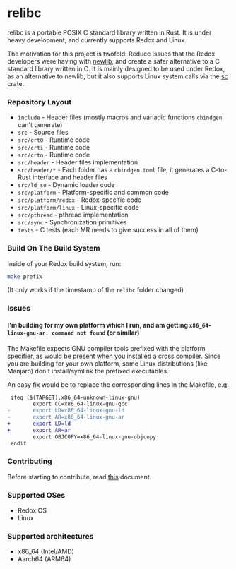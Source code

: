 # relibc

relibc is a portable POSIX C standard library written in Rust. It is under heavy development, and currently supports Redox and Linux.

The motivation for this project is twofold: Reduce issues that the Redox developers were having with [newlib](https://sourceware.org/newlib/), and create a safer alternative to a C standard library written in C. It is mainly designed to be used under Redox, as an alternative to newlib, but it also supports Linux system calls via the [sc](https://crates.io/crates/sc) crate.

### Repository Layout

- `include` - Header files (mostly macros and variadic functions `cbindgen` can't generate)
- `src` - Source files
- `src/crt0` - Runtime code
- `src/crti` - Runtime code
- `src/crtn` - Runtime code
- `src/header` - Header files implementation
- `src/header/*` - Each folder has a `cbindgen.toml` file, it generates a C-to-Rust interface and header files
- `src/ld_so` - Dynamic loader code
- `src/platform` - Platform-specific and common code
- `src/platform/redox` - Redox-specific code
- `src/platform/linux` - Linux-specific code
- `src/pthread` - pthread implementation
- `src/sync` - Synchronization primitives
- `tests` - C tests (each MR needs to give success in all of them)

### Build On The Build System

Inside of your Redox build system, run:

```sh
make prefix
```

(It only works if the timestamp of the `relibc` folder changed)

### Issues

#### I'm building for my own platform which I run, and am getting `x86_64-linux-gnu-ar: command not found` (or similar)

The Makefile expects GNU compiler tools prefixed with the platform specifier, as would be present when you installed a cross compiler. Since you are building for your own platform, some Linux distributions (like Manjaro) don't install/symlink the prefixed executables.

An easy fix would be to replace the corresponding lines in the Makefile, e.g.

```diff
 ifeq ($(TARGET),x86_64-unknown-linux-gnu)
        export CC=x86_64-linux-gnu-gcc
-       export LD=x86_64-linux-gnu-ld
-       export AR=x86_64-linux-gnu-ar
+       export LD=ld
+       export AR=ar
        export OBJCOPY=x86_64-linux-gnu-objcopy
 endif
```

### Contributing

Before starting to contribute, read [this](CONTRIBUTING.md) document.

### Supported OSes

 - Redox OS
 - Linux

### Supported architectures

 - x86_64 (Intel/AMD)
 - Aarch64 (ARM64)
